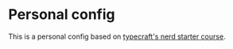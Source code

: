 # Personal config

This is a personal config based on [typecraft's nerd starter course](https://www.youtube.com/watch?v=zHTeCSVAFNY&ab_channel=typecraft).
